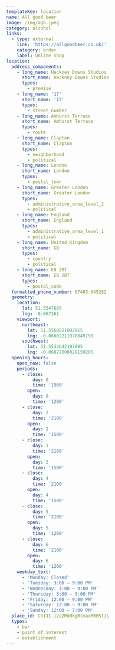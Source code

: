 ```yaml
---
templateKey: location
name: All good beer
image: /img/agb.jpeg
category: alcohol
links:
  - type: external
    link: 'https://allgoodbeer.co.uk/'
    category: order
    label: Online Shop
location:
  address_components:
    - long_name: Hackney Downs Studios
      short_name: Hackney Downs Studios
      types:
        - premise
    - long_name: '17'
      short_name: '17'
      types:
        - street_number
    - long_name: Amhurst Terrace
      short_name: Amhurst Terrace
      types:
        - route
    - long_name: Clapton
      short_name: Clapton
      types:
        - neighborhood
        - political
    - long_name: London
      short_name: London
      types:
        - postal_town
    - long_name: Greater London
      short_name: Greater London
      types:
        - administrative_area_level_2
        - political
    - long_name: England
      short_name: England
      types:
        - administrative_area_level_1
        - political
    - long_name: United Kingdom
      short_name: GB
      types:
        - country
        - political
    - long_name: E8 2BT
      short_name: E8 2BT
      types:
        - postal_code
  formatted_phone_number: 07403 545282
  geometry:
    location:
      lat: 51.5547685
      lng: -0.067361
    viewport:
      northeast:
        lat: 51.5560621802915
        lng: -0.06602211970849799
      southwest:
        lat: 51.5533642197085
        lng: -0.06872008029150205
  opening_hours:
    open_now: false
    periods:
      - close:
          day: 0
          time: '1900'
        open:
          day: 0
          time: '1200'
      - close:
          day: 2
          time: '2100'
        open:
          day: 2
          time: '1500'
      - close:
          day: 3
          time: '2100'
        open:
          day: 3
          time: '1500'
      - close:
          day: 4
          time: '2100'
        open:
          day: 4
          time: '1500'
      - close:
          day: 5
          time: '2100'
        open:
          day: 5
          time: '1200'
      - close:
          day: 6
          time: '2100'
        open:
          day: 6
          time: '1200'
    weekday_text:
      - 'Monday: Closed'
      - 'Tuesday: 3:00 – 9:00 PM'
      - 'Wednesday: 3:00 – 9:00 PM'
      - 'Thursday: 3:00 – 9:00 PM'
      - 'Friday: 12:00 – 9:00 PM'
      - 'Saturday: 12:00 – 9:00 PM'
      - 'Sunday: 12:00 – 7:00 PM'
  place_id: ChIJI-i2q2MddkgRtmaxMBEKtJs
  types:
    - bar
    - point_of_interest
    - establishment
---
```

